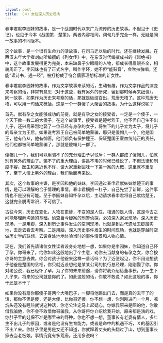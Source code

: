 ```yaml
---
layout: post
title: 〈４〉女性深入历史现场
---
```

春申君献李园妹的故事，是一个战国时代以来广为流传的历史故事。不但见于《史记》，也见于今本《战国策．楚策》，两者内容相同，词句几乎完全一样，无疑是同一故事的不同版本。

这个故事，是一个很有生命力的活故事，在司马迁以后的时代，还在继续发展。在西汉末年大学者刘向所编撰的《列女传》中，在东汉时代编撰成书的《越绝书》中，这个故事发展得更为完美，本来缺鼻子少眼睛的人物，都成长得眉眼齐全，相貌周正了。李园妹也有了正式名字，叫作李环，她不但“能鼓音”，会吹拉弹唱，还能“读诗书，通一经”，被打扮成了符合儒家理想标准的新女性。

春申君献李园妹的故事，作为文学故事来读的话，生动有趣，作为文学作品的演变来考察的话，非常有意思（对于这些，我有另外的研究，留到那时候再来细谈）。同一故事，如果作为历史来考察的话，那就是破绽百出，荒唐无稽了。这种荒唐无稽，可以用一句话来概括，这是一个一群傻子大聚会的故事。为什么这样说呢？

首先，献有孕之女能够成功的前提，就是有孕之女的接受者，一定是一个傻子，一个天下数一数二的大傻子。在这个故事里，接受者是楚考烈王，他不但自己生不出儿子，还兴高采烈地娶了一位已经有身孕的女子，将生下的儿子立为太子，将儿子的母亲立为王后。如果说考烈王自己被简单地蒙骗，那只是傻帽儿一个。他是国王，他有侍从，他有御医，他们都负有保护楚王、保证楚国王室血统纯正的责任，他们也都被简单地蒙骗了，那就是傻帽儿一群了。

傻帽儿一个，我们可以用骗不了的充分理由予以驳斥；一群人都成了傻帽儿，怕就别有另外的理由了。骗不了的重大理由，讲吕不韦的时候已经说了，不但法律和制度不容，医生和亲近也不许，请大家重新回味一下第一案的大概，这里就不重复了，至于人情上另外的理由，我们后面再来说。

其次，这个故事的主谋，是李园和他的妹妹。李园通过春申君献妹妹给楚王的事情，是可以理解的合于情理的事情。春申君横插一杠子，自己先尝了新鲜，这件事情也不是没有可能。至于李园妹自知怀孕以后，主动请求春申君将自己献给楚王，这就完全脱离常识，不可信了。

古往今来，历史在变化，人物在更替，不变的是人性，相通的是人情，这是今古之间能够理解沟通的基础。侦查当今疑案的刑警侦探，必须深入案发现场。深入历史现场，一是用脚，深入到历史事件发生的空间现场，也就是到古代遗址去脚踏实地，去走去看去考察。二是用脑，深入历史事件发生的时间现场，也就是穿越时空做历史学的联想，去设身处地地体验当时的事件情景和人物心情。

现在，我们首先请诸位女性读者设身处地想一想，如果你是李园妹，你知道自己怀了孕。你哥来了，给你如此这般地出了个主意，劝你去当献身的有孕之女，你会按你哥的主意去做，你会对孩子他爸来这样一番话吗？为了近便起见，你不用设想孩子他爸是楚国的丞相，你只就近设想他是某某公司的执行总经理，刚刚娶了你。你对老公说，我已经怀了孕，为了你的未来前途，请你将我介绍给董事长，万一生下儿子来，将来的公司就是你的了。如此这般的话，你敢不敢说？如此这般的事，你干还是不干？

如果你没有扇你那傻子哥两个大嘴巴子，一脚将他踢出门去，而是真的去干了的话，那你不但是傻，还是大傻，比你哥还傻。你不想一想，你刚刚进门一个月，凉炕头还没有睡热就说这种话，你老公注定马上起疑心，你嫁我原来是图的他，你敢借我骗他，你不会不敢借你哥骗我，从你哥将你介绍给我开始，原来都是演的戏，你肚子里的娃保不准是哪里来的野种。你也不想一想，董事长有老婆有情人，多年生不出儿子的原因，或者是他没有生育能力，或者是命中的机遇不巧，Ｘ的基因引不出Ｙ来。你肚子里是男是女还不知道，你就踩着丈夫的头翻过了山，想到董事长家去当老板娘。事情究竟有多荒唐，还用多说吗？

